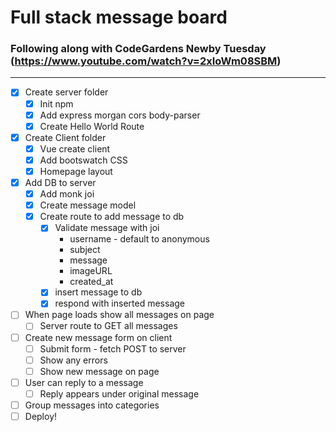 # Full stack message board
### Following along with CodeGardens Newby Tuesday (https://www.youtube.com/watch?v=2xIoWm08SBM)
---
* [x] Create server folder
    * [x] Init npm
    * [x] Add express morgan cors body-parser
    * [x] Create Hello World Route
* [x] Create Client folder
    * [x] Vue create client
    * [x] Add bootswatch CSS
    * [x] Homepage layout
* [x] Add DB to server
    * [x] Add monk joi
    * [x] Create message model
    * [x] Create route to add message to db
        * [x] Validate message with joi
            * username - default to anonymous
            * subject
            * message
            * imageURL
            * created_at
        * [x] insert message to db
        * [x] respond with inserted message
* [ ] When page loads show all messages on page
    * [ ] Server route to GET all messages
* [ ] Create new message form on client
    * [ ] Submit form - fetch POST to server
    * [ ] Show any errors
    * [ ] Show new message on page
* [ ] User can reply to a message
    * [ ] Reply appears under original message
* [ ] Group messages into categories
* [ ] Deploy!